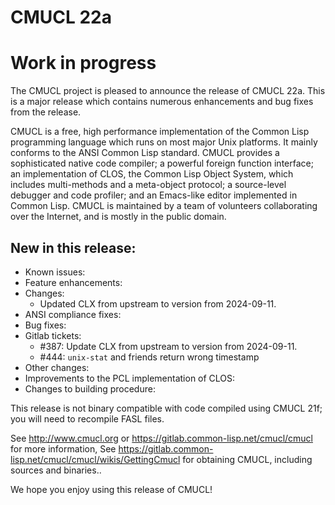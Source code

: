 # CMUCL 22a

# Work in progress

The CMUCL project is pleased to announce the release of CMUCL 22a.
This is a major release which contains numerous enhancements and bug
fixes from the <previous> release.

CMUCL is a free, high performance implementation of the Common Lisp
programming language which runs on most major Unix platforms. It
mainly conforms to the ANSI Common Lisp standard. CMUCL provides a
sophisticated native code compiler; a powerful foreign function
interface; an implementation of CLOS, the Common Lisp Object System,
which includes multi-methods and a meta-object protocol; a
source-level debugger and code profiler; and an Emacs-like editor
implemented in Common Lisp. CMUCL is maintained by a team of
volunteers collaborating over the Internet, and is mostly in the
public domain.

## New in this release:
  * Known issues:
  * Feature enhancements:
  * Changes:
    * Updated CLX from upstream to version from 2024-09-11.
  * ANSI compliance fixes:
  * Bug fixes:
  * Gitlab tickets:
    * #387: Update CLX from upstream to version from 2024-09-11.
    * #444: `unix-stat` and friends return wrong timestamp
  * Other changes:
  * Improvements to the PCL implementation of CLOS:
  * Changes to building procedure:

This release is not binary compatible with code compiled using CMUCL
21f; you will need to recompile FASL files.

See http://www.cmucl.org or
https://gitlab.common-lisp.net/cmucl/cmucl for more information,
See
https://gitlab.common-lisp.net/cmucl/cmucl/wikis/GettingCmucl
for obtaining CMUCL, including sources and binaries..


We hope you enjoy using this release of CMUCL!
